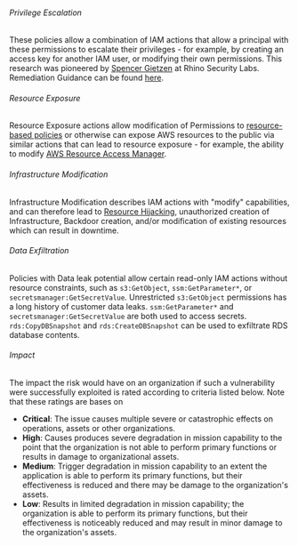 <div id="definition-privilege-escalation"><h6>Privilege Escalation</h6></div>

These policies allow a combination of IAM actions that allow a principal with these permissions to escalate their privileges - for example, by creating an access key for another IAM user, or modifying their own permissions. This research was pioneered by [Spencer Gietzen](https://twitter.com/SpenGietz) at Rhino Security Labs. Remediation Guidance can be found [here](https://rhinosecuritylabs.com/aws/aws-privilege-escalation-methods-mitigation/).


<div id="definition-resource-exposure"><h6>Resource Exposure</h6></div>

Resource Exposure actions allow modification of Permissions to [resource-based policies](https://docs.aws.amazon.com/IAM/latest/UserGuide/access_policies_identity-vs-resource.html) or otherwise can expose AWS resources to the public via similar actions that can lead to resource exposure - for example, the ability to modify [AWS Resource Access Manager](https://docs.aws.amazon.com/ram/latest/userguide/what-is.html).


<div id="definition-infrastructure-modification"><h6>Infrastructure Modification</h6></div>

Infrastructure Modification describes IAM actions with "modify" capabilities, and can therefore lead to [Resource Hijacking](https://attack.mitre.org/techniques/T1496/), unauthorized creation of Infrastructure, Backdoor creation, and/or modification of existing resources which can result in downtime.

<div id="definition-data-exfiltration"><h6>Data Exfiltration</h6></div>

Policies with Data leak potential allow certain read-only IAM actions without resource constraints, such as `s3:GetObject`, `ssm:GetParameter*`, or `secretsmanager:GetSecretValue`. Unrestricted `s3:GetObject` permissions has a long history of customer data leaks. `ssm:GetParameter*` and `secretsmanager:GetSecretValue` are both used to access secrets. `rds:CopyDBSnapshot` and `rds:CreateDBSnapshot` can be used to exfiltrate RDS database contents.

<div id="definition-impact"><h6>Impact</h6></div>

The impact the risk would have on an organization if such a vulnerability were successfully exploited is rated according to criteria listed below. Note that these ratings are bases on

* **Critical**: The issue causes multiple severe or catastrophic effects on operations, assets or other organizations.
* **High**: Causes produces severe degradation in mission capability to the point that the organization is not able to perform primary functions or results in damage to organizational assets.
* **Medium**: Trigger degradation in mission capability to an extent the application is able to perform its primary functions, but their effectiveness is reduced and there may be damage to the organization's assets.
* **Low**: Results in limited degradation in mission capability; the organization is able to perform its primary functions, but their effectiveness is noticeably reduced and may result in minor damage to the organization's assets.


